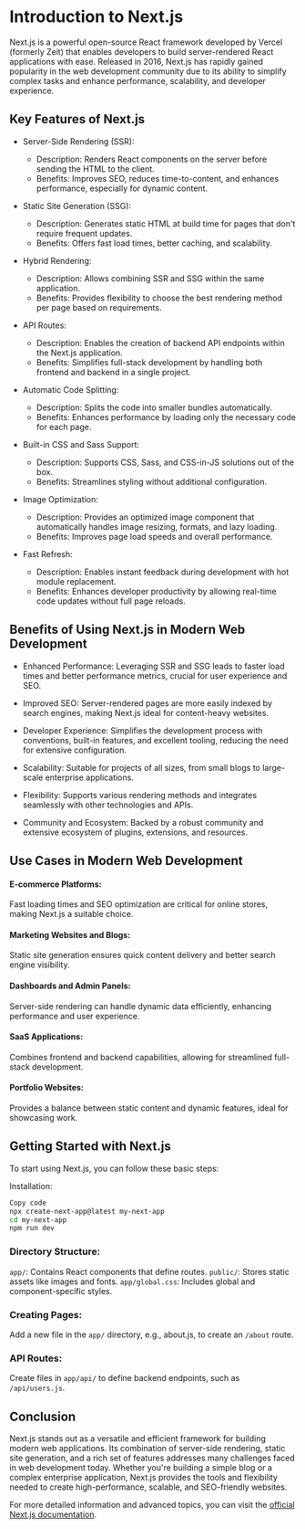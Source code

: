 # Introduction to Next.js

Next.js is a powerful open-source React framework developed by Vercel (formerly Zeit) that enables developers to build server-rendered React applications with ease. Released in 2016, Next.js has rapidly gained popularity in the web development community due to its ability to simplify complex tasks and enhance performance, scalability, and developer experience.

## Key Features of Next.js

- Server-Side Rendering (SSR):
  - Description: Renders React components on the server before sending the HTML to the client.
  - Benefits: Improves SEO, reduces time-to-content, and enhances performance, especially for dynamic content.

- Static Site Generation (SSG):
  - Description: Generates static HTML at build time for pages that don't require frequent updates.
  - Benefits: Offers fast load times, better caching, and scalability.

- Hybrid Rendering:
  - Description: Allows combining SSR and SSG within the same application.
  - Benefits: Provides flexibility to choose the best rendering method per page based on requirements.

- API Routes:
  - Description: Enables the creation of backend API endpoints within the Next.js application.
  - Benefits: Simplifies full-stack development by handling both frontend and backend in a single project.

- Automatic Code Splitting:
  - Description: Splits the code into smaller bundles automatically.
  - Benefits: Enhances performance by loading only the necessary code for each page.

- Built-in CSS and Sass Support:
  - Description: Supports CSS, Sass, and CSS-in-JS solutions out of the box.
  - Benefits: Streamlines styling without additional configuration.

- Image Optimization:
  - Description: Provides an optimized image component that automatically handles image resizing, formats, and lazy loading.
  - Benefits: Improves page load speeds and overall performance.

- Fast Refresh:
  - Description: Enables instant feedback during development with hot module replacement.
  - Benefits: Enhances developer productivity by allowing real-time code updates without full page reloads.

## Benefits of Using Next.js in Modern Web Development

- Enhanced Performance: Leveraging SSR and SSG leads to faster load times and better performance metrics, crucial for user experience and SEO.

- Improved SEO: Server-rendered pages are more easily indexed by search engines, making Next.js ideal for content-heavy websites.

- Developer Experience: Simplifies the development process with conventions, built-in features, and excellent tooling, reducing the need for extensive configuration.

- Scalability: Suitable for projects of all sizes, from small blogs to large-scale enterprise applications.

- Flexibility: Supports various rendering methods and integrates seamlessly with other technologies and APIs.

- Community and Ecosystem: Backed by a robust community and extensive ecosystem of plugins, extensions, and resources.

## Use Cases in Modern Web Development

#### E-commerce Platforms:

Fast loading times and SEO optimization are critical for online stores, making Next.js a suitable choice.

#### Marketing Websites and Blogs:

Static site generation ensures quick content delivery and better search engine visibility.

#### Dashboards and Admin Panels:

Server-side rendering can handle dynamic data efficiently, enhancing performance and user experience.

#### SaaS Applications:

Combines frontend and backend capabilities, allowing for streamlined full-stack development.

#### Portfolio Websites:

Provides a balance between static content and dynamic features, ideal for showcasing work.


## Getting Started with Next.js
To start using Next.js, you can follow these basic steps:

Installation:

```bash
Copy code
npx create-next-app@latest my-next-app
cd my-next-app
npm run dev
```

### Directory Structure:

`app/`: Contains React components that define routes.
`public/`: Stores static assets like images and fonts.
`app/global.css`: Includes global and component-specific styles.


### Creating Pages:

Add a new file in the `app/` directory, e.g., about.js, to create an `/about` route.

### API Routes:

Create files in `app/api/` to define backend endpoints, such as `/api/users.js`.


## Conclusion
Next.js stands out as a versatile and efficient framework for building modern web applications. Its combination of server-side rendering, static site generation, and a rich set of features addresses many challenges faced in web development today. Whether you're building a simple blog or a complex enterprise application, Next.js provides the tools and flexibility needed to create high-performance, scalable, and SEO-friendly websites.

For more detailed information and advanced topics, you can visit the [official Next.js documentation](https://nextjs.org/docs).
